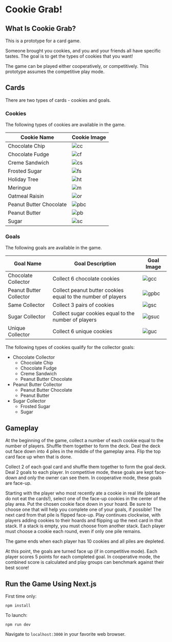 # Cookie Grab!

## What Is Cookie Grab?

This is a prototype for a card game.

Someone brought you cookies, and you and your friends all have specific tastes. The goal is to get the types of cookies that you want!

The game can be played either cooperatively, or competitively. This prototype assumes the competitive play mode.

## Cards

There are two types of cards - cookies and goals.

### Cookies

The following types of cookies are available in the game.

| Cookie Name             | Cookie Image                                        |
| ----------------------- | --------------------------------------------------- |
| Chocolate Chip          | ![cc](./public/images/chocolate-chip.png)           |
| Chocolate Fudge         | ![cf](./public/images/chocolate-fudge.png)          |
| Creme Sandwich          | ![cs](./public/images/creme-sandwich.png)           |
| Frosted Sugar           | ![fs](./public/images/frosted-sugar.png)            |
| Holiday Tree            | ![ht](./public/images/holiday-tree.png)             |
| Meringue                | ![m](./public/images/meringue.png)                  |
| Oatmeal Raisin          | ![or](./public/images/oatmeal-raisin.png)           |
| Peanut Butter Chocolate | ![pbc](./public/images/peanut-butter-chocolate.png) |
| Peanut Butter           | ![pb](./public/images/peanut-butter.png)            |
| Sugar                   | ![sc](./public/images/sugar-cookie.png)             |

### Goals

The following goals are available in the game.

| Goal Name               | Goal Description                                             | Goal Image                                                |
| ----------------------- | ------------------------------------------------------------ | --------------------------------------------------------- |
| Chocolate Collector     | Collect 6 chocolate cookies                                  | ![gcc](./public/images/goal-chocolate-collector.png)      |
| Peanut Butter Collector | Collect peanut butter cookies equal to the number of players | ![gpbc](./public/images/goal-peanut-butter-collector.png) |
| Same Collector          | Collect 3 pairs of cookies                                   | ![gsc](./public/images/goal-same-collector.png)           |
| Sugar Collector         | Collect sugar cookies equal to the number of players         | ![gsuc](images/goal-sugar-collector.png)                  |
| Unique Collector        | Collect 6 unique cookies                                     | ![guc](./public/images/goal-unique-collector.png)         |

The following types of cookies qualify for the collector goals:

- Chocolate Collector
  - Chocolate Chip
  - Chocolate Fudge
  - Creme Sandwich
  - Peanut Butter Chocolate
- Peanut Butter Collector
  - Peanut Butter Chocolate
  - Peanut Butter
- Sugar Collector
  - Frosted Sugar
  - Sugar

## Gameplay

At the beginning of the game, collect a number of each cookie equal to the number of players. Shuffle them together to form the deck. Deal the deck out face down into 4 piles in the middle of the gameplay area. Flip the top card face up when that is done.

Collect 2 of each goal card and shuffle them together to form the goal deck. Deal 2 goals to each player. In competitive mode, these goals are kept face-down and only the owner can see them. In cooperative mode, these goals are face-up.

Starting with the player who most recently ate a cookie in real life (please do not eat the cards!), select one of the face-up cookies in the center of the play area. Put the chosen cookie face down in your hoard. Be sure to choose one that will help you complete one of your goals, if possible! The next card from that pile is flipped face-up. Play continues clockwise, with players adding cookies to their hoards and flipping up the next card in that stack. If a stack is empty, you must choose from another stack. Each player must choose a cookie each round, even if only one pile remains.

The game ends when each player has 10 cookies and all piles are depleted.

At this point, the goals are turned face up (if in competitive mode). Each player scores 5 points for each completed goal. In cooperative mode, the combined score is calculated and play groups can benchmark against their best score!

## Run the Game Using Next.js

First time only:

```
npm install
```

To launch:

```
npm run dev
```

Navigate to `localhost:3000` in your favorite web browser.
